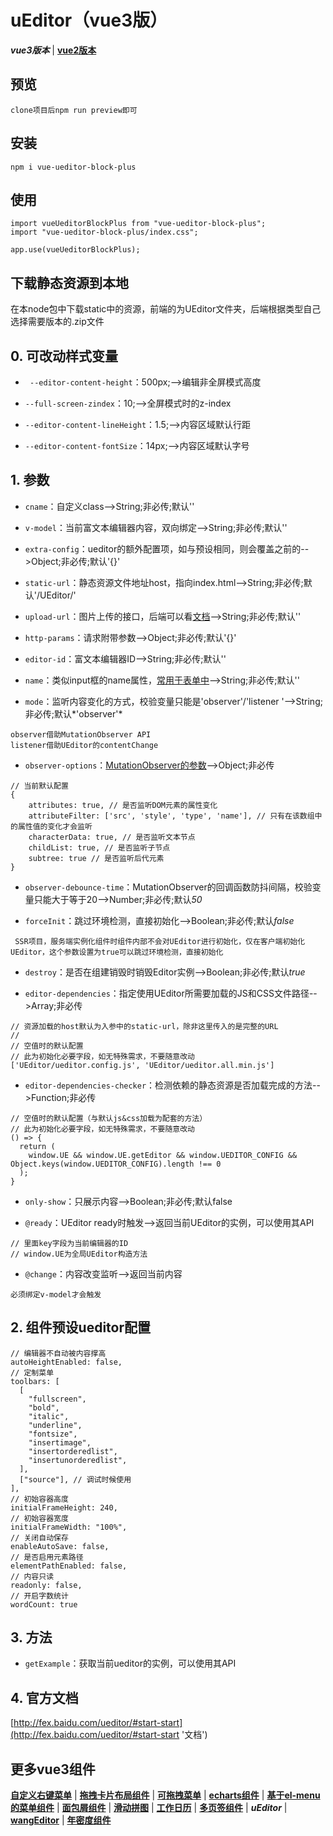 # uEditor（vue3版）
***vue3版本*** | [**vue2版本**](https://github.com/QuietHear/vue-editor-block '右键新窗口浏览')


## 预览
	clone项目后npm run preview即可


## 安装
	npm i vue-ueditor-block-plus


## 使用
	import vueUeditorBlockPlus from "vue-ueditor-block-plus";
	import "vue-ueditor-block-plus/index.css";
	
	app.use(vueUeditorBlockPlus);


## 下载静态资源到本地
在本node包中下载static中的资源，前端的为UEditor文件夹，后端根据类型自己选择需要版本的.zip文件


## 0. 可改动样式变量
* ` --editor-content-height`：500px;-->编辑非全屏模式高度

* `--full-screen-zindex`：10;-->全屏模式时的z-index

* `--editor-content-lineHeight`：1.5;-->内容区域默认行距

* `--editor-content-fontSize`：14px;-->内容区域默认字号


## 1. 参数
* `cname`：自定义class-->String;非必传;默认''

* `v-model`：当前富文本编辑器内容，双向绑定-->String;非必传;默认''

* `extra-config`：ueditor的额外配置项，如与预设相同，则会覆盖之前的-->Object;非必传;默认'{}'

* `static-url`：静态资源文件地址host，指向index.html-->String;非必传;默认'/UEditor/'

* `upload-url`：图片上传的接口，后端可以看[文档](http://fex.baidu.com/ueditor/#server-deploy '后端文档')-->String;非必传;默认''

* `http-params`：请求附带参数-->Object;非必传;默认'{}'

* `editor-id`：富文本编辑器ID-->String;非必传;默认''

* `name`：类似input框的name属性，[常用于表单中](http://fex.baidu.com/ueditor/#start-submit '文档')-->String;非必传;默认''

* `mode`：监听内容变化的方式，校验变量只能是'observer'/'listener	'-->String;非必传;默认*'observer'*
>
	observer借助MutationObserver API
	listener借助UEditor的contentChange
>

* `observer-options`：[MutationObserver的参数](https://developer.mozilla.org/en-US/docs/Web/API/MutationObserverInit '文档')-->Object;非必传
>
	// 当前默认配置
	{
        attributes: true, // 是否监听DOM元素的属性变化
        attributeFilter: ['src', 'style', 'type', 'name'], // 只有在该数组中的属性值的变化才会监听
        characterData: true, // 是否监听文本节点
        childList: true, // 是否监听子节点
        subtree: true // 是否监听后代元素
	}
>

* `observer-debounce-time`：MutationObserver的回调函数防抖间隔，校验变量只能大于等于20-->Number;非必传;默认*50*

* `forceInit`：跳过环境检测，直接初始化-->Boolean;非必传;默认*false*
>
	 SSR项目，服务端实例化组件时组件内部不会对UEditor进行初始化，仅在客户端初始化UEditor，这个参数设置为true可以跳过环境检测，直接初始化
>

* `destroy`：是否在组建销毁时销毁Editor实例-->Boolean;非必传;默认*true*

* `editor-dependencies`：指定使用UEditor所需要加载的JS和CSS文件路径-->Array;非必传
>
	// 资源加载的host默认为入参中的static-url，除非这里传入的是完整的URL
	// 
	// 空值时的默认配置
	// 此为初始化必要字段，如无特殊需求，不要随意改动
	['UEditor/ueditor.config.js', 'UEditor/ueditor.all.min.js']
>

* `editor-dependencies-checker`：检测依赖的静态资源是否加载完成的方法-->Function;非必传
>
	// 空值时的默认配置（与默认js&css加载为配套的方法）
	// 此为初始化必要字段，如无特殊需求，不要随意改动
	() => {
      return (
        window.UE && window.UE.getEditor && window.UEDITOR_CONFIG && Object.keys(window.UEDITOR_CONFIG).length !== 0
      );
    }
>

* `only-show`：只展示内容-->Boolean;非必传;默认false

* `@ready`：UEditor ready时触发-->返回当前UEditor的实例，可以使用其API
>
	// 里面key字段为当前编辑器的ID
	// window.UE为全局UEditor构造方法
>

* `@change`：内容改变监听-->返回当前内容
>
	必须绑定v-model才会触发
>


## 2. 组件预设ueditor配置
	// 编辑器不自动被内容撑高
    autoHeightEnabled: false,
    // 定制菜单
    toolbars: [
      [
        "fullscreen",
        "bold",
        "italic",
        "underline",
        "fontsize",
        "insertimage",
        "insertorderedlist",
        "insertunorderedlist",
      ],
      ["source"], // 调试时候使用
    ],
    // 初始容器高度
    initialFrameHeight: 240,
    // 初始容器宽度
    initialFrameWidth: "100%",
    // 关闭自动保存
    enableAutoSave: false,
    // 是否启用元素路径
    elementPathEnabled: false,
    // 内容只读
    readonly: false,
    // 开启字数统计
    wordCount: true


## 3. 方法
* `getExample`：获取当前ueditor的实例，可以使用其API


## 4. 官方文档
[http://fex.baidu.com/ueditor/#start-start](http://fex.baidu.com/ueditor/#start-start '文档')


## 更多vue3组件
[**自定义右键菜单**](https://github.com/QuietHear/vue-diy-rightmenu-plus '右键新窗口浏览') | [**拖拽卡片布局组件**](https://github.com/QuietHear/vue-drag-component-plus '右键新窗口浏览') | [**可拖拽菜单**](https://github.com/QuietHear/vue-drag-menu-plus '右键新窗口浏览') | [**echarts组件**](https://github.com/QuietHear/vue-echarts-block-plus '右键新窗口浏览') | [**基于el-menu的菜单组件**](https://github.com/QuietHear/vue-ele-nav-plus '右键新窗口浏览') | [**面包屑组件**](https://github.com/QuietHear/vue-permission-breads-plus '右键新窗口浏览') | [**滑动拼图**](https://github.com/QuietHear/vue-puzzle-slider-plus '右键新窗口浏览') | [**工作日历**](https://github.com/QuietHear/vue-shop-calendar-plus '右键新窗口浏览') | [**多页签组件**](https://github.com/QuietHear/vue-tabs-plus '右键新窗口浏览') | ***uEditor*** | [**wangEditor**](https://github.com/QuietHear/vue-wangEditor-block-plus '右键新窗口浏览') | [**年密度组件**](https://github.com/QuietHear/vue-year-density-plus '右键新窗口浏览')